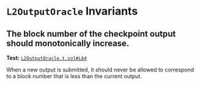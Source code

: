 # `L2OutputOracle` Invariants

## The block number of the checkpoint output should monotonically increase.
**Test:** [`L2OutputOracle.t.sol#L64`](../contracts/test/invariants/L2OutputOracle.t.sol#L64)

When a new output is submitted, it should never be allowed to correspond to a block number that is less than the current output. 
